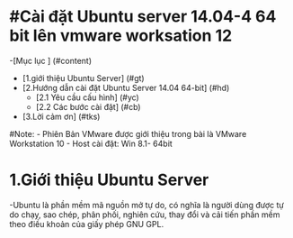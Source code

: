 #Cài đặt Ubuntu server 14.04-4 64 bit lên vmware worksation 12
==========

-[Mục lục ] (#content)
<ul>
<li> [1.giới thiệu Ubuntu Server] (#gt)
	
<li> [2.Hướng dẫn cài đặt Ubuntu Server 14.04 64-bit] (#hd)
	<ul>
	<li> [2.1 Yêu cầu cấu hình] (#yc)
	<li> [2.2 Các bước cài đặt] (#cb)
	</ul>
<li> [3.Lời cảm ơn] (#tks)
</ul>
#Note: 
- Phiên Bản VMware được giới thiệu trong bài là VMware Workstation 10
- Host cài đặt: Win 8.1- 64bit

<a name="gt"></a>
# 1.Giới thiệu Ubuntu Server 

-Ubuntu là phần mềm mã nguồn mở tự do, có nghĩa là người dùng được tự do chạy, sao chép, phân phối, nghiên cứu, thay đổi và cải tiến phần mềm theo điều khoản của giấy phép GNU GPL.

	 
